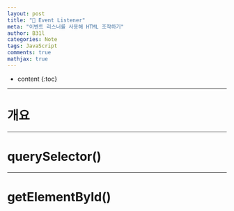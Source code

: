 ```yaml
---
layout: post
title: "💎 Event Listener"
meta: "이벤트 리스너를 사용해 HTML 조작하기"
author: B31l
categories: Note
tags: JavaScript
comments: true
mathjax: true
---
```




* content
{:toc}
---

# 개요







---

# querySelector()







---

# getElementById()
